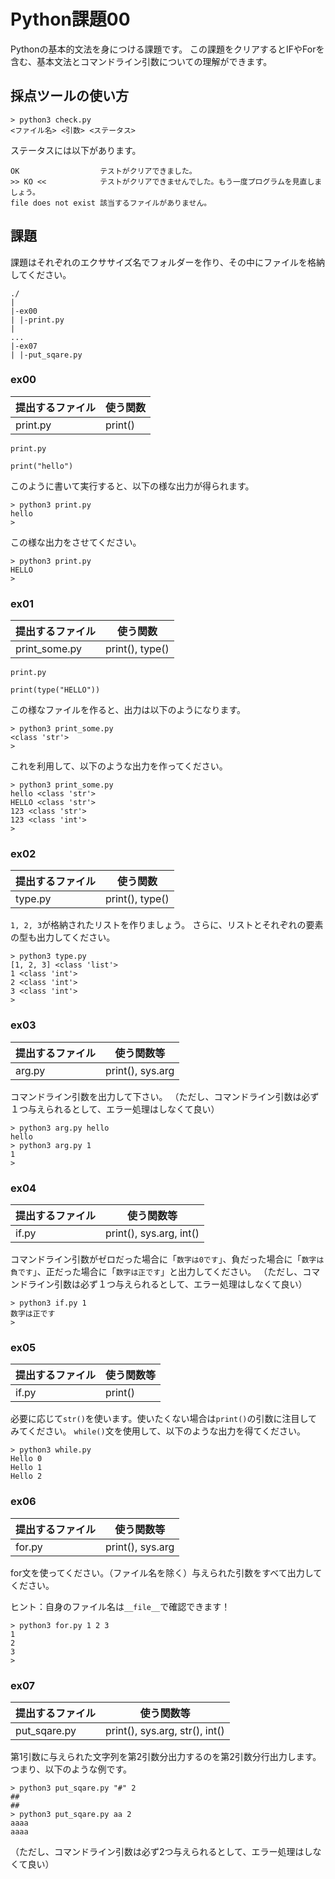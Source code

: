 # Python課題00

Pythonの基本的文法を身につける課題です。
この課題をクリアするとIFやForを含む、基本文法とコマンドライン引数についての理解ができます。

## 採点ツールの使い方

```
> python3 check.py
<ファイル名> <引数> <ステータス>
```

ステータスには以下があります。
```
OK					テストがクリアできました。
>> KO <<			テストがクリアできませんでした。もう一度プログラムを見直しましょう。
file does not exist	該当するファイルがありません。
```

## 課題

課題はそれぞれのエクササイズ名でフォルダーを作り、その中にファイルを格納してください。

```
./
|
|-ex00
| |-print.py
|
...
|-ex07
| |-put_sqare.py
```


### ex00

|提出するファイル|使う関数|
|----|----|
|print.py|print()|

`print.py`
```
print("hello")
```
このように書いて実行すると、以下の様な出力が得られます。

```
> python3 print.py
hello
>
```

この様な出力をさせてください。

```
> python3 print.py
HELLO
>
```

### ex01

|提出するファイル|使う関数|
|----|----|
|print_some.py|print(), type()|

`print.py`
```
print(type("HELLO"))
```

この様なファイルを作ると、出力は以下のようになります。
```
> python3 print_some.py
<class 'str'>
>
```

これを利用して、以下のような出力を作ってください。

```
> python3 print_some.py
hello <class 'str'>
HELLO <class 'str'>
123 <class 'str'>
123 <class 'int'>
>
```

### ex02

|提出するファイル|使う関数|
|----|----|
|type.py|print(), type()|

`1, 2, 3`が格納されたリストを作りましょう。
さらに、リストとそれぞれの要素の型も出力してください。

```
> python3 type.py
[1, 2, 3] <class 'list'>
1 <class 'int'>
2 <class 'int'>
3 <class 'int'>
> 
```

### ex03

|提出するファイル|使う関数等|
|----|----|
|arg.py|print(), sys.arg|

コマンドライン引数を出力して下さい。
（ただし、コマンドライン引数は必ず１つ与えられるとして、エラー処理はしなくて良い）

```
> python3 arg.py hello
hello
> python3 arg.py 1
1
>
```

### ex04

|提出するファイル|使う関数等|
|----|----|
|if.py|print(), sys.arg, int()|

コマンドライン引数がゼロだった場合に「`数字は0です`」、負だった場合に「`数字は負です`」、正だった場合に「`数字は正です`」と出力してください。
（ただし、コマンドライン引数は必ず１つ与えられるとして、エラー処理はしなくて良い）

```
> python3 if.py 1
数字は正です
>
```

### ex05

|提出するファイル|使う関数等|
|----|----|
|if.py|print()|

必要に応じて`str()`を使います。使いたくない場合は`print()`の引数に注目してみてください。
`while()`文を使用して、以下のような出力を得てください。

```
> python3 while.py
Hello 0
Hello 1
Hello 2
```

### ex06

|提出するファイル|使う関数等|
|----|----|
|for.py|print(), sys.arg|

for文を使ってください。（ファイル名を除く）与えられた引数をすべて出力してください。

ヒント：自身のファイル名は`__file__`で確認できます！

```
> python3 for.py 1 2 3
1
2
3
> 
```

### ex07

|提出するファイル|使う関数等|
|----|----|
|put_sqare.py|print(), sys.arg, str(), int()|

第1引数に与えられた文字列を第2引数分出力するのを第2引数分行出力します。
つまり、以下のような例です。

```
> python3 put_sqare.py "#" 2
##
##
> python3 put_sqare.py aa 2
aaaa
aaaa
```

（ただし、コマンドライン引数は必ず2つ与えられるとして、エラー処理はしなくて良い）
